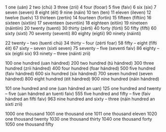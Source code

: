 1 one (uán)
2 two (chú)
3 three (zrii)
4 four (fooar)
5 five (faiv)
6 six (six)
7 seven (seven)
8 eight (éit)
9 nine (náin)
10 ten (ten)
11 eleven (ileven)
12 twelve (tuelv)
13 thirteen (zertín)
14 fourteen (fortín)
15 fifteen (fiftiin)
16 sixteen (sixtiin)
17 seventeen (sevntiin)
18 eighteen (eitiin)
19 nineteen (náintiin)
20 twenty (tuenti)
30 thirty (zérti)
40 forty (fórti)
50 fifty (fífti)
60 sixty (sixti)
70 seventy (seventi)
80 eighty (eigtii)
90 ninety (náinti)

22 twenty – two (tuenti chú)
34 thirty – four (zérti foar)
58 fifty – eight (fífti éit)
67 sixty – seven (sixti seven)
75 seventy – five (seventi faiv)
86 eighty – six (eigtii six)
93 ninety – three (náinti zrii)

100 one hundred (uan hándred)
200 two hundred (tú hándred)
300 three hundred (zrii hándred)
400 four hundred (foar hándred)
500 five hundred (faiv hándred)
600 six hundred (six hándred)
700 seven hundred (seven hándred)
800 eight hundred (éit hándred)
900 nine hundred (náin hándred)

101 one hundred and one (uan hándred an uan)
125 one hundred and twenty – five (uan hándred an tuenti faiv)
555 five hundred and fifty – five (faiv hándred an fífti faiv)
963 nine hundred and sixty – three (náin hundred an sixti zrii)

1000 one thousand
1001 one thousand one
1011 one thousand eleven
1020 one thousand twenty
1030 one thousand thirty
1040 one thousand forty
1050 one thousand fifty
